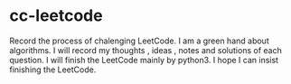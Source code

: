 # cc-leetcode
Record the process of chalenging LeetCode.
I am a green hand about algorithms.
I will record my thoughts , ideas , notes and solutions of each question. 
I will finish the LeetCode mainly by python3.
I hope I can insist finishing the LeetCode.
